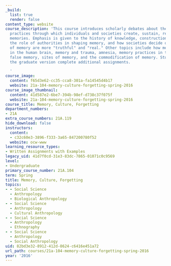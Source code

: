 ```yaml
---
_build:
  list: true
  render: false
content_type: website
course_description: 'This course introduces scholarly debates about the sociocultural
  practices through which individuals and societies create, sustain, recall, and erase
  memories. Emphasis is given to the history of knowledge, construction of memory,
  the role of authorities in shaping memory, and how societies decide on whose versions
  of memory are more "truthful" and "real." Other topics include how memory works
  in the human brain, memory and trauma, amnesia, memory practices in the sciences,
  false memory, sites of memory, and the commodification of memory. Students taking
  the graduate version complete additional assignments.

  '
course_image:
  content: f65d3e62-cc35-cca8-301a-fa14545d4b17
  website: 21a-104-memory-culture-forgetting-spring-2016
course_image_thumbnail:
  content: 41d587e2-6be7-394b-98ef-d738c37f075f
  website: 21a-104-memory-culture-forgetting-spring-2016
course_title: Memory, Culture, Forgetting
department_numbers:
- 21A
extra_course_numbers: 21A.119
hide_download: false
instructors:
  content:
  - c32c60e3-3896-f333-3a65-847200780f52
  website: ocw-www
learning_resource_types:
- Written Assignments with Examples
legacy_uid: 41d7f0cd-31e3-83dc-7865-01071c0c9569
level:
- Undergraduate
primary_course_number: 21A.104
term: Spring
title: Memory, Culture, Forgetting
topics:
- - Social Science
  - Anthropology
  - Biological Anthropology
- - Social Science
  - Anthropology
  - Cultural Anthropology
- - Social Science
  - Anthropology
  - Ethnography
- - Social Science
  - Anthropology
  - Social Anthropology
uid: 82bd3e32-8912-412d-8624-c6416e451a72
url_path: courses/21a-104-memory-culture-forgetting-spring-2016
year: '2016'
---
```

